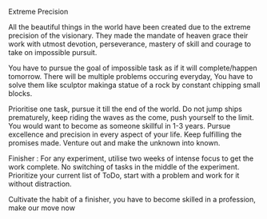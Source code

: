 Extreme Precision 

All the beautiful things in the world have been created due to the extreme precision of the visionary.
They made the mandate of heaven grace their work with utmost devotion, perseverance, mastery of skill and courage to take on impossible pursuit.

You have to pursue the goal of impossible task as if it will complete/happen tomorrow. There will be multiple problems occuring everyday,
You have to solve them like sculptor makinga statue of a rock by constant chipping small blocks.

Prioritise one task, pursue it till the end of the world. Do not jump ships prematurely, keep riding the waves as the come, push yourself to the limit. You would want to become as someone skillful in 1-3 years. Pursue excellence and precision in every aspect of your life.
Keep fulfilling the promises made. Venture out and make the unknown into known.

Finisher :
For any experiment,  utilise two weeks of intense focus to get the work complete. 
No switching of tasks in the middle of the experiment. Prioritize your current list of ToDo, start with a problem and work for it without distraction. 

Cultivate the habit of a finisher,  you have to become skilled in a profession, make our move now